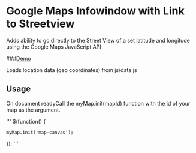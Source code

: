 # Google Maps Infowindow with Link to Streetview

Adds ability to go directly to the Street View of a set latitude and longitude using the Google Maps JavaScript API

###<a href="http://labs.traviswilliamson.me/Google-Maps-TT-Streetview/" target="_blank" title="Live Demo">Demo</a>

Loads location data (geo coordinates) from js/data.js

## Usage

On document readyCall the myMap.init(mapId) function with the id of your map as the argument.

'''
$(function() {

	myMap.init('map-canvas');

});
'''